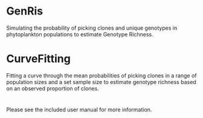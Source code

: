 # GenRis
Simulating the probability of picking clones and unique genotypes in phytoplankton populations to estimate Genotype Richness.



# CurveFitting
Fitting a curve through the mean probabilities of picking clones in a range of population sizes and a set sample size to estimate genotype richness based on an observed proportion of clones.

#

Please see the included user manual for more information.
